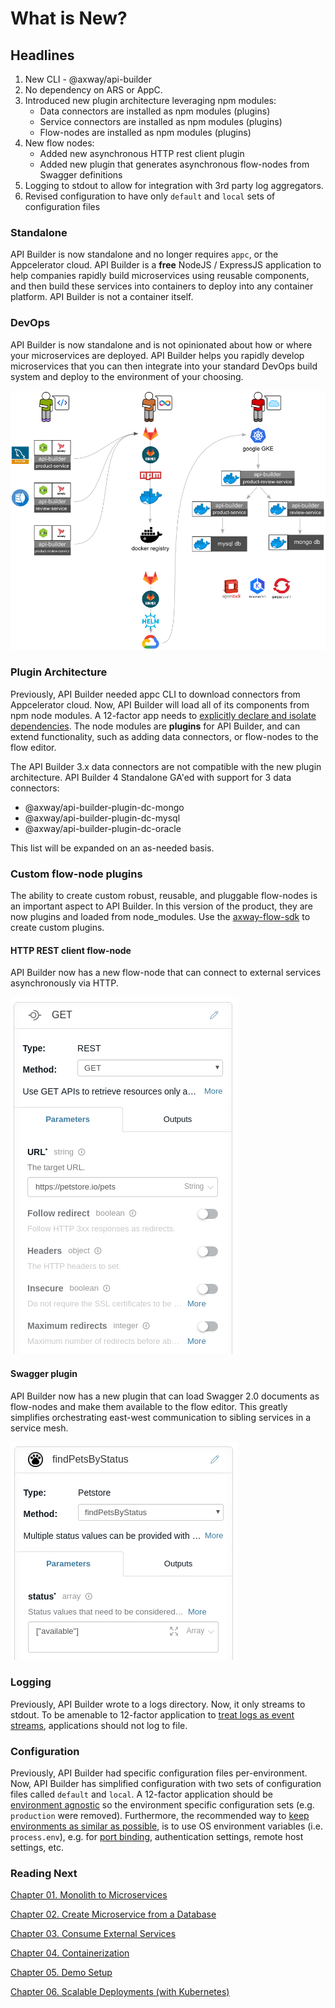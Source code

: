 # What is New?

## Headlines

1. New CLI - @axway/api-builder
1. No dependency on ARS or AppC.
1. Introduced new plugin architecture leveraging npm modules:
    * Data connectors are installed as npm modules (plugins)
    * Service connectors are installed as npm modules (plugins)
    * Flow-nodes are installed as npm modules (plugins)
1. New flow nodes:
    * Added new asynchronous HTTP rest client plugin
    * Added new plugin that generates asynchronous flow-nodes from Swagger definitions
1. Logging to stdout to allow for integration with 3rd party log aggregators.
1. Revised configuration to have only `default` and `local` sets of configuration files


### Standalone

API Builder is now standalone and no longer requires `appc`, or the Appcelerator cloud.  API Builder is a **free** NodeJS / ExpressJS application to help companies rapidly build microservices using reusable components, and then build these services into containers to deploy into any container platform.  API Builder is not a container itself.

### DevOps

API Builder is now standalone and is not opinionated about how or where your microservices are deployed. API Builder helps you rapidly develop microservices that you can then integrate into your standard DevOps build system and deploy to the environment of your choosing.

![DevOps](../images/architecture.png)

### Plugin Architecture

Previously, API Builder needed appc CLI to download connectors from Appcelerator cloud.  Now, API Builder will load all of its components from npm node modules.  A 12-factor app needs to [explicitly declare and isolate dependencies](https://12factor.net/dependencies).  The node modules are **plugins** for API Builder, and can extend functionality, such as adding data connectors, or flow-nodes to the flow editor.

The API Builder 3.x data connectors are not compatible with the new plugin architecture. API Builder 4 Standalone GA'ed with support for 3 data connectors:

* @axway/api-builder-plugin-dc-mongo
* @axway/api-builder-plugin-dc-mysql
* @axway/api-builder-plugin-dc-oracle

This list will be expanded on an as-needed basis.

### Custom flow-node plugins

The ability to create custom robust, reusable, and pluggable flow-nodes is an important aspect to API Builder.  In this version of the product, they are now plugins and loaded from node_modules.  Use the [axway-flow-sdk](https://www.npmjs.com/package/axway-flow-sdk) to create custom plugins.

#### HTTP REST client flow-node

API Builder now has a new flow-node that can connect to external services asynchronously via HTTP.

![REST flow-node](./images/rest-client.png)

#### Swagger plugin

API Builder now has a new plugin that can load Swagger 2.0 documents as flow-nodes and make them available to the flow editor.  This greatly simplifies orchestrating east-west communication to sibling services in a service mesh.

![Swagger plugin](./images/swagger-flow-node.png)

### Logging

Previously, API Builder wrote to a logs directory.  Now, it only streams to stdout.  To be amenable to 12-factor application to [treat logs as event streams](https://12factor.net/logs), applications should not log to file.

### Configuration

Previously, API Builder had specific configuration files per-environment.  Now, API Builder has simplified configuration with two sets of configuration files called `default` and `local`.  A 12-factor application should be [environment agnostic](https://12factor.net/config) so the environment specific configuration sets (e.g. `production` were removed).  Furthermore, the recommended way to [keep environments as similar as possible](https://12factor.net/dev-prod-parity), is to use OS environment variables (i.e. `process.env`), e.g. for [port binding](https://12factor.net/port-binding), authentication settings, remote host settings, etc.

### Reading Next

[Chapter 01. Monolith to Microservices](./01_demo_scenario)

[Chapter 02. Create Microservice from a Database](./02_microservice_from_db)

[Chapter 03. Consume External Services](./03_external_services)

[Chapter 04. Containerization](./04_containerization)

[Chapter 05. Demo Setup](./05_demo_setup)

[Chapter 06. Scalable Deployments (with Kubernetes)](./06_kubernetes)
